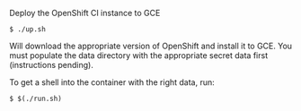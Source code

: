 Deploy the OpenShift CI instance to GCE

    $ ./up.sh

Will download the appropriate version of OpenShift and install it to
GCE. You must populate the data directory with the appropriate secret
data first (instructions pending).

To get a shell into the container with the right data, run:

    $ $(./run.sh)
